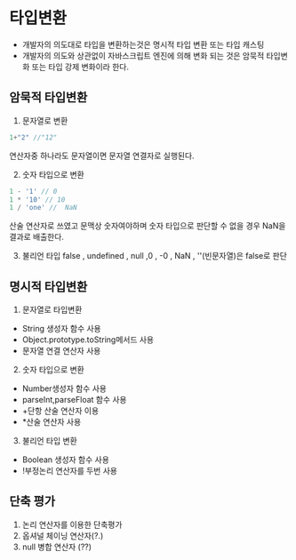 # 타입변환
- 개발자의 의도대로 타입을 변환하는것은 명시적 타입 변환 또는 타입 캐스팅
- 개발자의 의도와 상관없이 자바스크립트 엔진에 의해 변화 되는 것은 암묵적 타입변화 또는 타입 강제 변화이라 한다.

## 암묵적 타입변환
1. 문자열로 변환
```js
1+"2" //"12"
```
연산자중 하나라도 문자열이면 문자열 연결자로 실행된다.

2. 숫자 타입으로 변환
```js
1 - '1' // 0
1 * '10' // 10
1 / 'one' //  NaN
```
산술 연산자로 쓰였고 문맥상 숫자여야하며 숫자 타입으로 판단할 수 없을 경우 NaN을 결과로 배출한다.

3. 불리언 타입
false , undefined , null ,0 , -0 , NaN , ''(빈문자열)은 false로 판단

## 명시적 타입변환
1. 문자열로 타입변환
- String 생성자 함수 사용
- Object.prototype.toString메서드 사용
- 문자열 연결 연산자 사용

2. 숫자 타입으로 변환
- Number생성자 함수 사용
- parseInt,parseFloat 함수 사용
- +단항 산술 연산자 이용
- *산술 연산자 사용

3. 불리언 타입 변환
- Boolean 생성자 함수 사용
- !부정논리 연산자를 두번 사용

## 단축 평가
1. 논리 연산자를 이용한 단축평가
2. 옵셔널 체이닝 연산자(?.) 
3. null 병합 연산자 (??)

